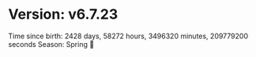 # Version: v6.7.23
Time since birth: 2428 days, 58272 hours, 3496320 minutes, 209779200 seconds
Season: Spring 🌸
